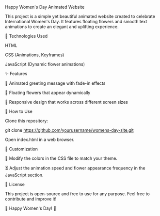 Happy Women's Day Animated Website

This project is a simple yet beautiful animated website created to celebrate International Women's Day. It features floating flowers and smooth text animations to create an elegant and uplifting experience.

🌸 Technologies Used

HTML

CSS (Animations, Keyframes)

JavaScript (Dynamic flower animations)

✨ Features

🌟 Animated greeting message with fade-in effects

🌸 Floating flowers that appear dynamically

📱 Responsive design that works across different screen sizes

🚀 How to Use

Clone this repository:

git clone https://github.com/yourusername/womens-day-site.git

Open index.html in a web browser.

🎨 Customization

🎨 Modify the colors in the CSS file to match your theme.

⏳ Adjust the animation speed and flower appearance frequency in the JavaScript section.

📜 License

This project is open-source and free to use for any purpose. Feel free to contribute and improve it!

💐 Happy Women's Day! 💖

